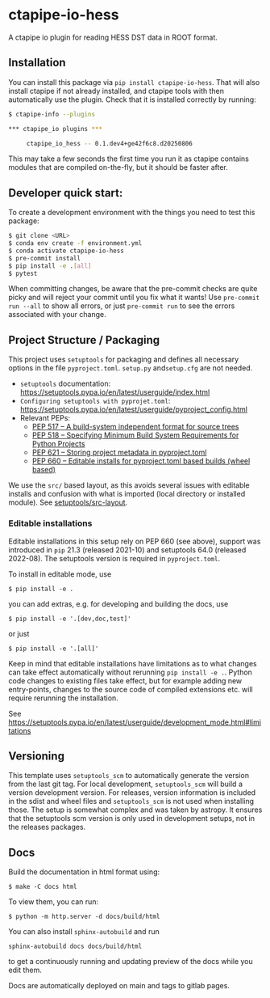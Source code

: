 # ctapipe-io-hess

A ctapipe io plugin for reading HESS DST data in ROOT format.

## Installation

You can install this package via `pip install ctapipe-io-hess`. That will also
install ctapipe if not already installed, and ctapipe tools with then
automatically use the plugin. Check that it is installed correctly by running:

``` sh
$ ctapipe-info --plugins

*** ctapipe_io plugins ***

     ctapipe_io_hess -- 0.1.dev4+ge42f6c8.d20250806
```

This may take a few seconds the first time you run it as ctapipe contains
modules that are compiled on-the-fly, but it should be faster after.


## Developer quick start:

To create a development environment with the things you need to test this package:

``` sh
$ git clone <URL>
$ conda env create -f environment.yml
$ conda activate ctapipe-io-hess
$ pre-commit install
$ pip install -e .[all]
$ pytest
```

When committing changes, be aware that the pre-commit checks are quite picky and
will reject your commit until you fix what it wants! Use `pre-commit run --all`
to show all errors, or just `pre-commit run` to see the errors associated with
your change.

## Project Structure / Packaging

This project uses `setuptools` for packaging and defines all necessary options
in the file `pyproject.toml`. `setup.py` and`setup.cfg` are not needed.

* `setuptools` documentation: https://setuptools.pypa.io/en/latest/userguide/index.html
* `Configuring setuptools with pyprojet.toml`: https://setuptools.pypa.io/en/latest/userguide/pyproject_config.html
* Relevant PEPs:
    * [PEP 517 – A build-system independent format for source trees](https://peps.python.org/pep-0517)
    * [PEP 518 – Specifying Minimum Build System Requirements for Python Projects](https://peps.python.org/pep-0518)
    * [PEP 621 – Storing project metadata in pyproject.toml](https://peps.python.org/pep-0621/)
    * [PEP 660 – Editable installs for pyproject.toml based builds (wheel based)](https://peps.python.org/pep-0660/)

We use the `src/` based layout, as this avoids several issues with editable installs and confusion with what
is imported (local directory or installed module).
See [setuptools/src-layout](https://setuptools.pypa.io/en/latest/userguide/package_discovery.html#src-layout).


### Editable installations

Editable installations in this setup  rely on PEP 660 (see above), support was introduced in `pip` 21.3 (released 2021-10)
and setuptools 64.0 (released 2022-08). The setuptools version is required in `pyproject.toml`.

To install in editable mode, use
```
$ pip install -e .
```

you can add extras, e.g. for developing and building the docs, use
```
$ pip install -e '.[dev,doc,test]'
```

or just
```
$ pip install -e '.[all]'
```


Keep in mind that editable installations have limitations as to what changes can take effect automatically
without rerunning `pip install -e .`. Python code changes to existing files take effect, but for example
adding new entry-points, changes to the source code of compiled extensions etc. will require rerunning the
installation.

See <https://setuptools.pypa.io/en/latest/userguide/development_mode.html#limitations>

## Versioning

This template uses `setuptools_scm` to automatically generate the version from the last git tag.
For local development, `setuptools_scm` will build a version development version. For releases,
version information is included in the sdist and wheel files and `setuptools_scm` is not used
when installing those. The setup is somewhat complex and was taken by astropy. It ensures that
the setuptools scm version is only used in development setups, not in the releases packages.

## Docs

Build the documentation in html format using:

```
$ make -C docs html
```

To view them, you can run:

```
$ python -m http.server -d docs/build/html
```

You can also install `sphinx-autobuild` and run

```
sphinx-autobuild docs docs/build/html
```
to get a continuously running and updating preview of the docs while you edit them.

Docs are automatically deployed on main and tags to gitlab pages.
